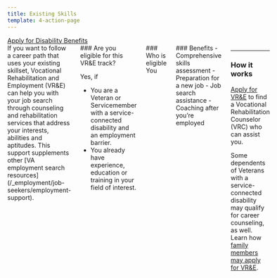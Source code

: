 ```yaml
---
title: Existing Skills
template: 4-action-page
---
```


<div class="main" role="main" markdown="0">

<div class="action-bar">
  <div class="row">
    <div class="small-12 columns">
      <a class="usa-button-primary va-button-primary" href="/disability-benefits/apply-for-benefits/">Apply for Disability Benefits</a>
    </div>
  </div>
</div>

<div class="section one" markdown="0">
<div class="primary" markdown="0">
<div class="row" markdown="0">
<div class="small-12 medium-8 columns">


<div markdown="1">
If you want to follow a career path that uses your existing skillset, Vocational Rehabilitation and Employment (VR&E) can help you with your job search through counseling and rehabilitation services that address your interests, abilities and aptitudes. This support supplements other [VA employment search resources](/_employment/job-seekers/employment-support).

</div>

<div markdown="1">
### Are you eligible for this VR&E track?

Yes, if
- You are a Veteran or Servicemember with a service-connected disability and an employment barrier. 
- You already have experience, education or training in your field of interest.
</div>

<div markdown="1">
### Who is eligible
You 
</div>

<div markdown="1">
### Benefits
- Comprehensive skills assessment
- Preparation for a new job
- Job search assistance
- Coaching after you’re employed
</div>

<div markdown="1">

---------------------------------------------

### How it works
[Apply for VR&E](/vre/service-disabled/apply-vre) to find a Vocational Rehabilitation Counselor (VRC) who can assist you.

Some dependents of Veterans with a service-connected disability may qualify for career counseling, as well. Learn how [family members may apply for VR&E](/vre/family/family-members).
</div>

</div>
</div>
</div>
</div>

